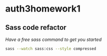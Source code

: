 # auth3homework1

## Sass code refactor

_Have a free sass command to get you started_

```bash
sass --watch sass:css --style compressed
```
